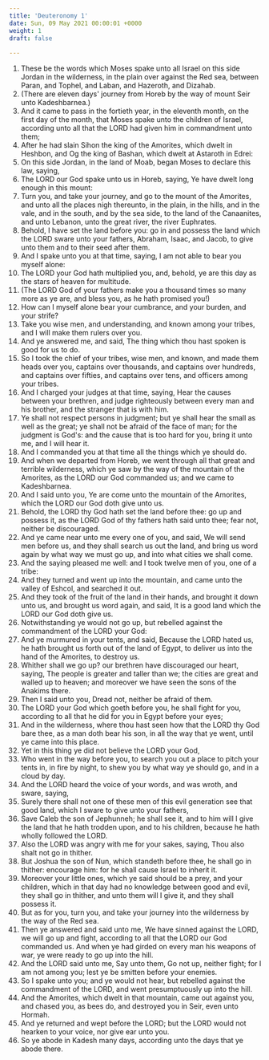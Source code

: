 ```yaml
---
title: 'Deuteronomy 1'
date: Sun, 09 May 2021 00:00:01 +0000
weight: 1
draft: false
  
---
```


1. These be the words which Moses spake unto all Israel on this side Jordan in the wilderness, in the plain over against the Red sea, between Paran, and Tophel, and Laban, and Hazeroth, and Dizahab.
2. (There are eleven days' journey from Horeb by the way of mount Seir unto Kadeshbarnea.)
3. And it came to pass in the fortieth year, in the eleventh month, on the first day of the month, that Moses spake unto the children of Israel, according unto all that the LORD had given him in commandment unto them;
4. After he had slain Sihon the king of the Amorites, which dwelt in Heshbon, and Og the king of Bashan, which dwelt at Astaroth in Edrei:
5. On this side Jordan, in the land of Moab, began Moses to declare this law, saying,
6. The LORD our God spake unto us in Horeb, saying, Ye have dwelt long enough in this mount:
7. Turn you, and take your journey, and go to the mount of the Amorites, and unto all the places nigh thereunto, in the plain, in the hills, and in the vale, and in the south, and by the sea side, to the land of the Canaanites, and unto Lebanon, unto the great river, the river Euphrates.
8. Behold, I have set the land before you: go in and possess the land which the LORD sware unto your fathers, Abraham, Isaac, and Jacob, to give unto them and to their seed after them.
9. And I spake unto you at that time, saying, I am not able to bear you myself alone:
10. The LORD your God hath multiplied you, and, behold, ye are this day as the stars of heaven for multitude.
11. (The LORD God of your fathers make you a thousand times so many more as ye are, and bless you, as he hath promised you!)
12. How can I myself alone bear your cumbrance, and your burden, and your strife?
13. Take you wise men, and understanding, and known among your tribes, and I will make them rulers over you.
14. And ye answered me, and said, The thing which thou hast spoken is good for us to do.
15. So I took the chief of your tribes, wise men, and known, and made them heads over you, captains over thousands, and captains over hundreds, and captains over fifties, and captains over tens, and officers among your tribes.
16. And I charged your judges at that time, saying, Hear the causes between your brethren, and judge righteously between every man and his brother, and the stranger that is with him.
17. Ye shall not respect persons in judgment; but ye shall hear the small as well as the great; ye shall not be afraid of the face of man; for the judgment is God's: and the cause that is too hard for you, bring it unto me, and I will hear it.
18. And I commanded you at that time all the things which ye should do.
19. And when we departed from Horeb, we went through all that great and terrible wilderness, which ye saw by the way of the mountain of the Amorites, as the LORD our God commanded us; and we came to Kadeshbarnea.
20. And I said unto you, Ye are come unto the mountain of the Amorites, which the LORD our God doth give unto us.
21. Behold, the LORD thy God hath set the land before thee: go up and possess it, as the LORD God of thy fathers hath said unto thee; fear not, neither be discouraged.
22. And ye came near unto me every one of you, and said, We will send men before us, and they shall search us out the land, and bring us word again by what way we must go up, and into what cities we shall come.
23. And the saying pleased me well: and I took twelve men of you, one of a tribe:
24. And they turned and went up into the mountain, and came unto the valley of Eshcol, and searched it out.
25. And they took of the fruit of the land in their hands, and brought it down unto us, and brought us word again, and said, It is a good land which the LORD our God doth give us.
26. Notwithstanding ye would not go up, but rebelled against the commandment of the LORD your God:
27. And ye murmured in your tents, and said, Because the LORD hated us, he hath brought us forth out of the land of Egypt, to deliver us into the hand of the Amorites, to destroy us.
28. Whither shall we go up? our brethren have discouraged our heart, saying, The people is greater and taller than we; the cities are great and walled up to heaven; and moreover we have seen the sons of the Anakims there.
29. Then I said unto you, Dread not, neither be afraid of them.
30. The LORD your God which goeth before you, he shall fight for you, according to all that he did for you in Egypt before your eyes;
31. And in the wilderness, where thou hast seen how that the LORD thy God bare thee, as a man doth bear his son, in all the way that ye went, until ye came into this place.
32. Yet in this thing ye did not believe the LORD your God,
33. Who went in the way before you, to search you out a place to pitch your tents in, in fire by night, to shew you by what way ye should go, and in a cloud by day.
34. And the LORD heard the voice of your words, and was wroth, and sware, saying,
35. Surely there shall not one of these men of this evil generation see that good land, which I sware to give unto your fathers,
36. Save Caleb the son of Jephunneh; he shall see it, and to him will I give the land that he hath trodden upon, and to his children, because he hath wholly followed the LORD.
37. Also the LORD was angry with me for your sakes, saying, Thou also shalt not go in thither.
38. But Joshua the son of Nun, which standeth before thee, he shall go in thither: encourage him: for he shall cause Israel to inherit it.
39. Moreover your little ones, which ye said should be a prey, and your children, which in that day had no knowledge between good and evil, they shall go in thither, and unto them will I give it, and they shall possess it.
40. But as for you, turn you, and take your journey into the wilderness by the way of the Red sea.
41. Then ye answered and said unto me, We have sinned against the LORD, we will go up and fight, according to all that the LORD our God commanded us. And when ye had girded on every man his weapons of war, ye were ready to go up into the hill.
42. And the LORD said unto me, Say unto them, Go not up, neither fight; for I am not among you; lest ye be smitten before your enemies.
43. So I spake unto you; and ye would not hear, but rebelled against the commandment of the LORD, and went presumptuously up into the hill.
44. And the Amorites, which dwelt in that mountain, came out against you, and chased you, as bees do, and destroyed you in Seir, even unto Hormah.
45. And ye returned and wept before the LORD; but the LORD would not hearken to your voice, nor give ear unto you.
46. So ye abode in Kadesh many days, according unto the days that ye abode there.
